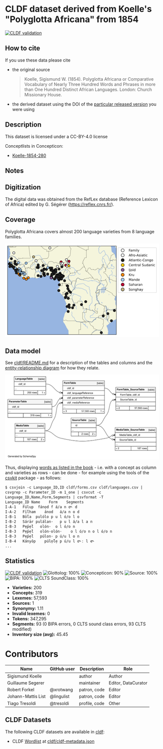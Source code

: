 # CLDF dataset derived from Koelle's "Polyglotta Africana" from 1854

[![CLDF validation](https://github.com/lexibank/polyglottaafricana/workflows/CLDF-validation/badge.svg)](https://github.com/lexibank/polyglottaafricana/actions?query=workflow%3ACLDF-validation)

## How to cite

If you use these data please cite
- the original source
  > Koelle, Sigismund W. (1854). Polyglotta Africana or Comparative Vocabulary of Nearly Three Hundred Words and Phrases in more than One Hundred Distinct African Languages. London: Church Missionary House.
- the derived dataset using the DOI of the [particular released version](../../releases/) you were using

## Description


This dataset is licensed under a CC-BY-4.0 license


Conceptlists in Concepticon:
- [Koelle-1854-280](https://concepticon.clld.org/contributions/Koelle-1854-280)
## Notes

## Digitization

The digital data was obtained from the RefLex database (Reference Lexicon of Africa) edited by 
G. Ségérer (https://reflex.cnrs.fr/).


## Coverage

Polyglotta Africana covers almost 200 language varieties from 8 language families.

![](map.svg)


## Data model

See [cldf/README.md](cldf) for a description of the tables and columns and the
[entity-relationship diagram](erd.svg) for how they relate.

![](erd.svg)

Thus, displaying [words as listed in the book](https://resolver.sub.uni-hamburg.de/kitodo/PPN862704383/page/42) - i.e. 
with a concept as column and varieties as rows - can be done - for example using the tools of the 
[csvkit](https://csvkit.readthedocs.io/en/latest/) package - as follows:

```shell
$ csvjoin -c Language_ID,ID cldf/forms.csv cldf/languages.csv | csvgrep -c Parameter_ID -m 1_one | csvcut -c Language_ID,Name,Form,Segments | csvformat -T
Language_ID	Name	Form	Segments
I-A-1	Fúlup	fánọd	f á/a n o˞ d
I-A-2	Fī́lham	ánod	á/a n o d
I-B-1	Bṓla	pulólo	p u l ó/o l o
I-B-2	Sárār	pulálan·	p u l á/a l a n
I-B-3	Pẹ́pẹ̄l	olón·	o l ó/o n
I-B-3	Pẹ́pẹ̄l	olón·olón·	o l ó/o n o l ó/o n
I-B-3	Pẹ́pẹ̄l	púlon·	p ú/u l o n
I-B-4	Kányōp	púlọ̄́lẹ	p ú/u l o˞ː l e˞
...
```



## Statistics


[![CLDF validation](https://github.com/lexibank/polyglottaafricana/workflows/CLDF-validation/badge.svg)](https://github.com/lexibank/polyglottaafricana/actions?query=workflow%3ACLDF-validation)
![Glottolog: 100%](https://img.shields.io/badge/Glottolog-100%25-brightgreen.svg "Glottolog: 100%")
![Concepticon: 90%](https://img.shields.io/badge/Concepticon-90%25-green.svg "Concepticon: 90%")
![Source: 100%](https://img.shields.io/badge/Source-100%25-brightgreen.svg "Source: 100%")
![BIPA: 100%](https://img.shields.io/badge/BIPA-100%25-brightgreen.svg "BIPA: 100%")
![CLTS SoundClass: 100%](https://img.shields.io/badge/CLTS%20SoundClass-100%25-brightgreen.svg "CLTS SoundClass: 100%")

- **Varieties:** 200
- **Concepts:** 319
- **Lexemes:** 57,593
- **Sources:** 1
- **Synonymy:** 1.11
- **Invalid lexemes:** 0
- **Tokens:** 347,295
- **Segments:** 93 (0 BIPA errors, 0 CLTS sound class errors, 93 CLTS modified)
- **Inventory size (avg):** 45.45

# Contributors

Name | GitHub user | Description | Role
--- |------------| --- | ---
Sigismund Koelle |            | author | Author
Guillaume Segerer |            | maintainer | Editor, DataCurator
Robert Forkel | @xrotwang  | patron, code | Editor
Johann-Mattis List | @lingulist | patron, code | Editor
Tiago Tresoldi | @tresoldi  | profile, code | Other




## CLDF Datasets

The following CLDF datasets are available in [cldf](cldf):

- CLDF [Wordlist](https://github.com/cldf/cldf/tree/master/modules/Wordlist) at [cldf/cldf-metadata.json](cldf/cldf-metadata.json)